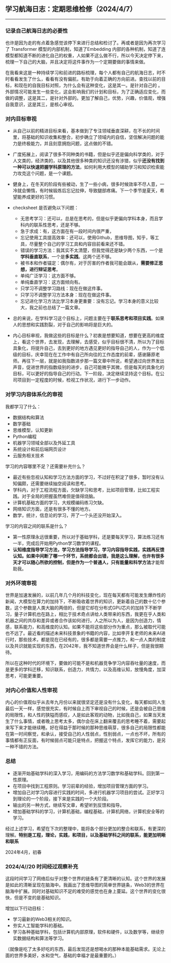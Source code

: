 ## 学习航海日志：定期思维检修（2024/4/7）

---
### 记录自己航海日志的必要性

也许是因为走的有点着急感觉该停下来进行总结和检讨了。再或者是因为再次学习了 Transformer 模型的内部机制，知道了Embedding 内部的各种机制，知道了连模型都知道不断的进化自己的权重，人如果不这么做不行，所以今天决定停下来，梳理一下自己的大脑，并且决定将这件事作为一个定期要做的事情来做。

在我看来这是一种持续学习和前进的路标梳理，每个人都有自己的航海日志，时不时看看发生了什么，看看有没有偏航，有助于向着正确的方向前进。查找以前的目标，和现在的自我目标对照，为什么会有这种变化，这是其一。是针对自己的 。外部情况可能发生一些变化，这会影响我们的计划和目标，为了正确适应变化，而做的调整，这是其二，是针对外部的。更加了解自己，优势，兴趣，价值观，增强自我意识，这是其三，是核心审视。

### 对内目标审视

- 从自己以前的精进目标来看，基本做到了专注领域垂直深耕，在不长的时间里，将基础的知识收集和整合，初步确立了领域内的自信，坚信解决问题的能力是终极能力，并且刻意拥抱问题，这点做的不错。

- 广度拓展上，阅读了很多不同种类的书籍，但是似乎还是偏向科学类的，对于人文类的，经济类的，以及其他很多种类的知识还没有涉猎，似乎**还没有找到一种可以快速把握学科原理的方法**，如何利用大模型的辅助学习和知识检索能力攻克这个问题，是一个课题。

- 健身上，在冬天的阶段有些被动，生了一些小病，很多时候效率不尽人意，一冷就会懒惰，有时候锻炼后忘记拉伸，导致腿部疼痛。下一个季节是夏天，希望能养成更好的习惯。

- checksheet 是否避免以下问题：
  - 无思考学习：还可以，总是在思考的，但是似乎更偏向学科本身，而且学科内的联系性思考，还是不够。
  - 急于求成：有，这方面在有一段时间内很严重，
  - 忘记使用工具提高效率：还可以，使用Github，思维导图，知乎，等工具，尽量整个自己的学习工具和内容目前看来还不错。
  - 错误的学习方法：我其实不太清楚，但我觉得还是缺少两个东西，一个是**学科垂直联系**，一个是**多实践**。这两个还不够。
  - 被书本和作者锚定：偶尔有，对于厉害的作者我可能会跟从，**需要修正思想，进行辩证思考**。
  - 单纯广泛学习：这方面不够。
  - 单纯垂直学习：这方面倾向有。
  - 只学习不调整学习路线：现在在做这件事。
  - 只学习不调整学习方法本身：现在在做这件事。
  - 忘记进化学习方法比学习本身更重要：没有忘记。学习本身的意义比较大，我之前也总结了一篇文章。

- 总的来说，在学科学习这个目标上，问题主要在于**联系思考和项目实践**。如果人的思想和实践割裂，对于自己的影响将是巨大的。

- 内心目标审视，我做这些的目标是什么？初衷是想要知道，想要在更高的维度上，看这个世界，去发现，去理解，去感受，似乎目标很不清，所以为了目标具象化，将提升自己，去到更好的地方遇见更好的指导自己的人，作为一个低级的目标，庆幸现在在工作中有自己所向往的工作态度的前辈，感谢藤原老师。再往下一层，就是如我指数进步那一篇文章中所说，希望通过向世界发出声音，促进世界的指数级别的进步，自己可能微乎其微，但是每天的具象化的目标，可以更好的指导自己的行动。下一阶段，决定继续坚持这个目标。在公司项目到一定程度的时候，检视工作状况，进行下一步动作。

### 对学习内容体系化的审视

我都学习了什么：

- 数据结构和算法
- 数学基础
- 思维模型，认知更新
- Python编程
- 机器学习领域全部以及外延工具
- 系统设计和前后端网页设计
- 云服务相关技术

学习的内容哪里不足？还需要补充什么？

- 最近有些忽视认知和学习方法方面的学习，不过好在积淀了很多，暂时没有认知偏颇，还需要继续抽空阅读和思考。
- 学科内，对于工程流程方面，欠缺学习和思考，比如项目管理，比如工程实践。对于全局的把握虽然难但是值得烧脑。
- 计算机基础方面的学习，大规模编码练习欠缺。
- 网络知识方面，还是有很多不懂的地方。
- 数学，统计，信息论的学习，开了一个头还没开始深入。

学习的内容之间的联系是什么？

- 第一性原理永远很重要，所以对于基础学科，还是要每天学习，算法练习还有一半，完成后开始用Python学习数学的课程。
- **认知维度指导学习方法，学习方法指导学习，学习内容指导实践，实践再反馈认知。**如果中间断了哪一个环节，系统都会出错，我是这么理解，也许有很多天才可以随心所欲的控制，但是作为一个普通人，只有**能量和科学方法**才能帮助我。

### 对外环境审视

世界是加速发展的，以前几年几个月的科技变化，现在每天都有可能发生爆炸性的新闻，大模型在算力的加持下，不断吸收着世界的知识，更新着自己的数十亿个参数，这个参数是人类大脑的两倍的，但是它却在分布式GPU芯片的加持下不断学习，量子计算机也在路上，相比于技术奇点讲给人类带来的东西，我更在乎人类和机器之间的共存和差异或者合作该如何进行。人之所以为人，是因为创造力，情感，联系能力，和高维度的认知。如果不能将这些部分作为重点，那么被取代可能也不远了。最近看的描述未来科技景象的书籍的内容，比如李开复老师的未来AI进行时，那些技术，都是现在已经有的，很多都是需要一点推力，和一点人类的制度以及共识就能实现的东西，在2042年，我不知道世界会是什么样子，但是我很期待。

所以在这种时代的环境下，要做的可能不是和机器竞争学习内容吞吐量的速度，而是更多的学科迁移，知识联系，创造力，共情力，以及高维认知，放慢角度，加深思考，可能更重要。

### 对内心价值和人性审视

内心的价值观似乎从去年九月份以来就很坚定还是没有什么变化，每天都如同人生最后一天一样，感觉很充实，有时候自上而下审视自己的时候，还是会被自己思维的局限性，和人性的狭隘而感叹，人是如此客观的动物，比如我自己，如果当天发生了什么事情，或者晚上思考太多，偶尔会在床上翻来覆去的思考睡不着，需要起来写下来才能继续睡。好在得益于那时候的那种思维萌芽，很多自己的局限性都能在第一时间察觉，和承认，接受自己的人性弱点，性别弱点，一点也不坏，所有的事情都有正反面，有时候弱点可能只是特点，把握这个特点，发挥它的能力，是另一种不错的方法。

### 总结

- 逐渐开始基础学科的深入学习，用编码的方法学习数学和基础学科。回到第一性原理。
- 在项目中找到工程原则。学习前辈的经验，增加项目管理方面的学习。
- 增加自己对学习内容进行实践的时间，多进行机器学习项目的尝试。正好学习到理论的一个阶段，接下来是实践的一个大阶段。
- 输出的另一种方式，继续写文章，希望听到反馈和指导。
- 增加基础学科的学习，计算机基础，编程基础，计算机网络，计算机安全等的学习。

经过上述学习，希望在下次的整理中，能将各个部分更加的整合和联系，有更深的理解。**特别是工程，理论，实践，和项目，以及基础学科之间的联系，能更加明晰和联系**

2024年4月，初春

### 2024/4//20 时间经过观察补充

这段时间学习了网络后似乎对整个世界的链条有了更清晰的认知。这个世界的发展是如此的清晰呈现在脑海中。我画出了思维导图的简单世界链条，Web3的世界在脑海中扩展。同时对基础知识不足的难受的感觉也在身上蔓延。这个世界的变化很快，但是不变的是基础知识。

增加以下行动目标：

- 学习最新的Web3相关的知识。
- 夯实人工智能学科的基础。
- 学习各种基础学科，包括计算机内部原理，软件和硬件，以及数学等，继续夯实数据结构和算法等学习。

（就像是吃了太多好吃的东西，最后发现还是想喝水的那种本能基础需求。无论上面的世界多美好，水和空气，基础的幸福才是最重要的。）
